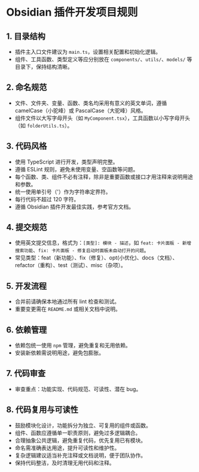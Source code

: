 # Obsidian 插件开发项目规则

## 1. 目录结构
- 插件主入口文件建议为 `main.ts`，设置相关配置和初始化逻辑。
- 组件、工具函数、类型定义等应分别放在 `components/`、`utils/`、`models/` 等目录下，保持结构清晰。

## 2. 命名规范
- 文件、文件夹、变量、函数、类名均采用有意义的英文单词，遵循 camelCase（小驼峰）或 PascalCase（大驼峰）风格。
- 组件文件以大写字母开头（如 `MyComponent.tsx`），工具函数以小写字母开头（如 `folderUtils.ts`）。

## 3. 代码风格
- 使用 TypeScript 进行开发，类型声明完整。
- 遵循 ESLint 规则，避免未使用变量、空函数等问题。
- 每个函数、类、组件不必有注释，除非是重要函数或接口才用注释来说明用途和参数。
- 统一使用单引号（'）作为字符串定界符。
- 每行代码不超过 120 字符。
- 遵循 Obsidian 插件开发最佳实践，参考官方文档。

## 4. 提交规范
- 使用英文提交信息，格式为：`[类型]: 模块 - 描述`，如 `feat: 卡片面板 - 新增搜索功能`、`fix: 卡片面板 - 修复启动时面板未自动打开的问题`。
- 常见类型：feat（新功能）、fix（修复）、opt(小优化)、docs（文档）、refactor（重构）、test（测试）、misc（杂项）。

## 5. 开发流程

- 合并前请确保本地通过所有 lint 检查和测试。
- 重要变更需在 `README.md` 或相关文档中说明。

## 6. 依赖管理
- 依赖包统一使用 `npm` 管理，避免重复和无用依赖。
- 安装新依赖需说明用途，避免包膨胀。

## 7. 代码审查

- 审查重点：功能实现、代码规范、可读性、潜在 bug。

## 8. 代码复用与可读性
- 鼓励模块化设计，功能拆分为独立、可复用的组件或函数。
- 组件、函数应遵循单一职责原则，避免过多逻辑耦合。
- 合理抽象公共逻辑，避免重复代码，优先复用已有模块。
- 命名需准确表达用途，提升可读性和维护性。
- 复杂逻辑建议适当补充注释或文档说明，便于团队协作。
- 保持代码整洁，及时清理无用代码和注释。